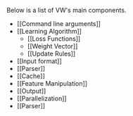 Below is a list of VW's main components.
<ul>
<li>[[Command line arguments]]</li>
<li>[[Learning Algorithm]]
<ul>
<li>[[Loss Functions]]</li>
<li>[[Weight Vector]]</li>
<li>[[Update Rules]]</li>
</ul></li>
<li>[[Input format]]</li>
<li>[[Parser]]</li>
<li>[[Cache]]</li>
<li>[[Feature Manipulation]]</li>
<li>[[Output]]</li>
<li>[[Parallelization]]</li>
<li>[[Parser]]</li>
</ul>
